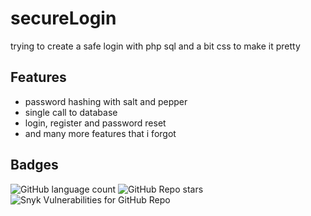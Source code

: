 
# secureLogin

trying to create a safe login with php sql and a bit css to make it pretty


## Features

- password hashing with salt and pepper
- single call to database
- login, register and password reset
- and many more features that i forgot

## Badges

![GitHub language count](https://img.shields.io/github/languages/count/Duncan1106/secureLogin?style=plastic)
![GitHub Repo stars](https://img.shields.io/github/stars/Duncan1106/secureLogin?style=plastic)
![Snyk Vulnerabilities for GitHub Repo](https://img.shields.io/snyk/vulnerabilities/github/Duncan1106/secureLogin?style=plastic)
